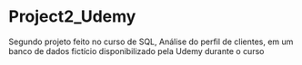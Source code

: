 # Project2_Udemy
Segundo projeto feito no curso de SQL, Análise do perfil de clientes, em um banco de dados fictício disponibilizado pela Udemy durante o curso
